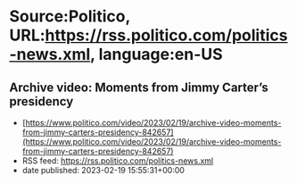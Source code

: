 # Source:Politico, URL:https://rss.politico.com/politics-news.xml, language:en-US

## Archive video: Moments from Jimmy Carter’s presidency
 - [https://www.politico.com/video/2023/02/19/archive-video-moments-from-jimmy-carters-presidency-842657](https://www.politico.com/video/2023/02/19/archive-video-moments-from-jimmy-carters-presidency-842657)
 - RSS feed: https://rss.politico.com/politics-news.xml
 - date published: 2023-02-19 15:55:31+00:00



